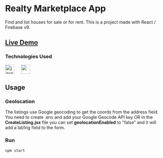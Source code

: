 # Realty Marketplace App

Find and list houses for sale or for rent. This is a project made with React / Firebase v9.

## [Live Demo](https://weather-46qgpvzno-ozan-sert.vercel.app/)

### Technologies Used 

<img src="https://cdn.jsdelivr.net/gh/devicons/devicon/icons/react/react-original-wordmark.svg" alt="javascript" width="30" height="30"/> </a>  &emsp;    <img src="https://cdn.jsdelivr.net/gh/devicons/devicon/icons/firebase/firebase-plain-wordmark.svg" width="30" height="30"/> </a>
          
## Usage

### Geolocation

The listings use Google geocoding to get the coords from the address field. You need to create .env and add your Google Geocode API key OR in the **CreateListing.jsx** file you can set **geolocationEnabled** to "false" and it will add a lat/lng field to the form.

### Run

```bash
npm start
```
